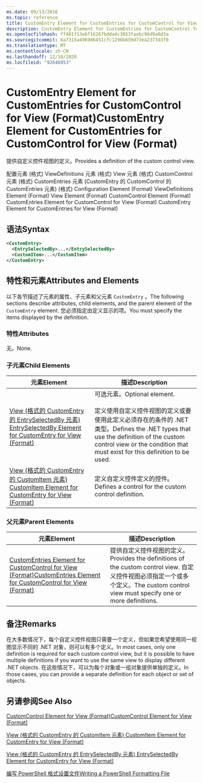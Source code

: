 ```yaml
---
ms.date: 09/13/2016
ms.topic: reference
title: CustomEntry Element for CustomEntries for CustomControl for View (Format)
description: CustomEntry Element for CustomEntries for CustomControl for View (Format)
ms.openlocfilehash: ff481f13e6f16267bdda4c3053faebc96d9a6d3a
ms.sourcegitcommit: ba7315a496986451cfc1296b659d73ea2373d3f0
ms.translationtype: MT
ms.contentlocale: zh-CN
ms.lasthandoff: 12/10/2020
ms.locfileid: "92646053"
---
```

# <a name="customentry-element-for-customentries-for-customcontrol-for-view-format"></a><span data-ttu-id="dc4f9-103">CustomEntry Element for CustomEntries for CustomControl for View (Format)</span><span class="sxs-lookup"><span data-stu-id="dc4f9-103">CustomEntry Element for CustomEntries for CustomControl for View (Format)</span></span>

<span data-ttu-id="dc4f9-104">提供自定义控件视图的定义。</span><span class="sxs-lookup"><span data-stu-id="dc4f9-104">Provides a definition of the custom control view.</span></span>

<span data-ttu-id="dc4f9-105">配置元素 (格式) ViewDefinitions 元素 (格式) View 元素 (格式) CustomControl 元素 (格式) CustomEntries 元素 (CustomEntry 的 CustomControl 的 CustomEntries 元素)  (格式) </span><span class="sxs-lookup"><span data-stu-id="dc4f9-105">Configuration Element (Format) ViewDefinitions Element (Format) View Element (Format) CustomControl Element (Format) CustomEntries Element for CustomControl for View (Format) CustomEntry Element for CustomEntries for View (Format)</span></span>

## <a name="syntax"></a><span data-ttu-id="dc4f9-106">语法</span><span class="sxs-lookup"><span data-stu-id="dc4f9-106">Syntax</span></span>

```xml
<CustomEntry>
  <EntrySelectedBy>...</EntrySelectedBy>
  <CustomItem>...</CustomItem>
</CustomEntry>
```

## <a name="attributes-and-elements"></a><span data-ttu-id="dc4f9-107">特性和元素</span><span class="sxs-lookup"><span data-stu-id="dc4f9-107">Attributes and Elements</span></span>

<span data-ttu-id="dc4f9-108">以下各节描述了元素的属性、子元素和父元素 `CustomEntry` 。</span><span class="sxs-lookup"><span data-stu-id="dc4f9-108">The following sections describe attributes, child elements, and the parent element of the `CustomEntry` element.</span></span> <span data-ttu-id="dc4f9-109">您必须指定由定义显示的项。</span><span class="sxs-lookup"><span data-stu-id="dc4f9-109">You must specify the items displayed by the definition.</span></span>

### <a name="attributes"></a><span data-ttu-id="dc4f9-110">特性</span><span class="sxs-lookup"><span data-stu-id="dc4f9-110">Attributes</span></span>

<span data-ttu-id="dc4f9-111">无。</span><span class="sxs-lookup"><span data-stu-id="dc4f9-111">None.</span></span>

### <a name="child-elements"></a><span data-ttu-id="dc4f9-112">子元素</span><span class="sxs-lookup"><span data-stu-id="dc4f9-112">Child Elements</span></span>

|<span data-ttu-id="dc4f9-113">元素</span><span class="sxs-lookup"><span data-stu-id="dc4f9-113">Element</span></span>|<span data-ttu-id="dc4f9-114">描述</span><span class="sxs-lookup"><span data-stu-id="dc4f9-114">Description</span></span>|
|-------------|-----------------|
|[<span data-ttu-id="dc4f9-115">View (格式的 CustomEntry 的 EntrySelectedBy 元素) </span><span class="sxs-lookup"><span data-stu-id="dc4f9-115">EntrySelectedBy Element for CustomEntry for View (Format)</span></span>](./entryselectedby-element-for-customentry-for-customcontrol-for-view-format.md)|<span data-ttu-id="dc4f9-116">可选元素。</span><span class="sxs-lookup"><span data-stu-id="dc4f9-116">Optional element.</span></span><br /><br /> <span data-ttu-id="dc4f9-117">定义使用自定义控件视图的定义或要使用此定义必须存在的条件的 .NET 类型。</span><span class="sxs-lookup"><span data-stu-id="dc4f9-117">Defines the .NET types that use the definition of the custom control view or the condition that must exist for this definition to be used.</span></span>|
|[<span data-ttu-id="dc4f9-118">View (格式的 CustomEntry 的 CustomItem 元素) </span><span class="sxs-lookup"><span data-stu-id="dc4f9-118">CustomItem Element for CustomEntry for View (Format)</span></span>](./customitem-element-for-customentry-for-customcontrol-for-view-format.md)|<span data-ttu-id="dc4f9-119">定义自定义控件定义的控件。</span><span class="sxs-lookup"><span data-stu-id="dc4f9-119">Defines a control for the custom control definition.</span></span>|

### <a name="parent-elements"></a><span data-ttu-id="dc4f9-120">父元素</span><span class="sxs-lookup"><span data-stu-id="dc4f9-120">Parent Elements</span></span>

|<span data-ttu-id="dc4f9-121">元素</span><span class="sxs-lookup"><span data-stu-id="dc4f9-121">Element</span></span>|<span data-ttu-id="dc4f9-122">描述</span><span class="sxs-lookup"><span data-stu-id="dc4f9-122">Description</span></span>|
|-------------|-----------------|
|[<span data-ttu-id="dc4f9-123">CustomEntries Element for CustomControl for View (Format)</span><span class="sxs-lookup"><span data-stu-id="dc4f9-123">CustomEntries Element for CustomControl for View (Format)</span></span>](./customentries-element-for-customcontrol-for-view-format.md)|<span data-ttu-id="dc4f9-124">提供自定义控件视图的定义。</span><span class="sxs-lookup"><span data-stu-id="dc4f9-124">Provides the definitions of the custom control view.</span></span> <span data-ttu-id="dc4f9-125">自定义控件视图必须指定一个或多个定义。</span><span class="sxs-lookup"><span data-stu-id="dc4f9-125">The custom control view must specify one or more definitions.</span></span>|

## <a name="remarks"></a><span data-ttu-id="dc4f9-126">备注</span><span class="sxs-lookup"><span data-stu-id="dc4f9-126">Remarks</span></span>

<span data-ttu-id="dc4f9-127">在大多数情况下，每个自定义控件视图只需要一个定义，但如果您希望使用同一视图显示不同的 .NET 对象，则可以有多个定义。</span><span class="sxs-lookup"><span data-stu-id="dc4f9-127">In most cases, only one definition is required for each custom control view, but it is possible to have multiple definitions if you want to use the same view to display different .NET objects.</span></span> <span data-ttu-id="dc4f9-128">在这些情况下，可以为每个对象或一组对象提供单独的定义。</span><span class="sxs-lookup"><span data-stu-id="dc4f9-128">In those cases, you can provide a separate definition for each object or set of objects.</span></span>

## <a name="see-also"></a><span data-ttu-id="dc4f9-129">另请参阅</span><span class="sxs-lookup"><span data-stu-id="dc4f9-129">See Also</span></span>

[<span data-ttu-id="dc4f9-130">CustomControl Element for View (Format)</span><span class="sxs-lookup"><span data-stu-id="dc4f9-130">CustomControl Element for View (Format)</span></span>](./customcontrol-element-for-view-format.md)

[<span data-ttu-id="dc4f9-131">View (格式的 CustomEntry 的 CustomItem 元素) </span><span class="sxs-lookup"><span data-stu-id="dc4f9-131">CustomItem Element for CustomEntry for View (Format)</span></span>](./customitem-element-for-customentry-for-customcontrol-for-view-format.md)

[<span data-ttu-id="dc4f9-132">View (格式的 CustomEntry 的 EntrySelectedBy 元素) </span><span class="sxs-lookup"><span data-stu-id="dc4f9-132">EntrySelectedBy Element for CustomEntry for View (Format)</span></span>](./entryselectedby-element-for-customentry-for-customcontrol-for-view-format.md)

[<span data-ttu-id="dc4f9-133">编写 PowerShell 格式设置文件</span><span class="sxs-lookup"><span data-stu-id="dc4f9-133">Writing a PowerShell Formatting File</span></span>](./writing-a-powershell-formatting-file.md)
